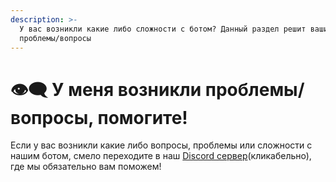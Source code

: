 ```yaml
---
description: >-
  У вас возникли какие либо сложности с ботом? Данный раздел решит ваши
  проблемы/вопросы
---
```


# 👁‍🗨 У меня возникли проблемы/вопросы, помогите!

Если у вас возникли какие либо вопросы, проблемы или сложности с нашим ботом, смело переходите в наш [Discord сервер](https://discord.gg/CHTchRR9Dz)\(кликабельно\), где мы обязательно вам поможем! 



